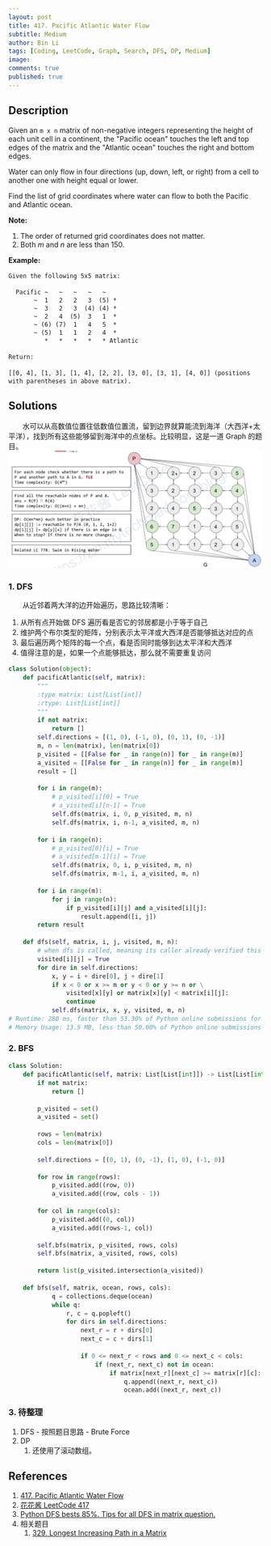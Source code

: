 ```yaml
---
layout: post
title: 417. Pacific Atlantic Water Flow
subtitle: Medium
author: Bin Li
tags: [Coding, LeetCode, Graph, Search, DFS, DP, Medium]
image: 
comments: true
published: true
---
```


## Description

Given an `m x n` matrix of non-negative integers representing the height of each unit cell in a continent, the "Pacific ocean" touches the left and top edges of the matrix and the "Atlantic ocean" touches the right and bottom edges.

Water can only flow in four directions (up, down, left, or right) from a cell to another one with height equal or lower.

Find the list of grid coordinates where water can flow to both the Pacific and Atlantic ocean.

**Note:**

1. The order of returned grid coordinates does not matter.
2. Both *m* and *n* are less than 150.

 

**Example:**

```
Given the following 5x5 matrix:

  Pacific ~   ~   ~   ~   ~ 
       ~  1   2   2   3  (5) *
       ~  3   2   3  (4) (4) *
       ~  2   4  (5)  3   1  *
       ~ (6) (7)  1   4   5  *
       ~ (5)  1   1   2   4  *
          *   *   *   *   * Atlantic

Return:

[[0, 4], [1, 3], [1, 4], [2, 2], [3, 0], [3, 1], [4, 0]] (positions with parentheses in above matrix).
```


## Solutions
　　水可以从高数值位置往低数值位置流，留到边界就算能流到海洋（大西洋+太平洋），找到所有这些能够留到海洋中的点坐标。比较明显，这是一道 Graph 的题目。
![-w1195](/img/media/15663923164674.jpg)


### 1. DFS
　　从近邻着两大洋的边开始遍历，思路比较清晰：
1. 从所有点开始做 DFS 遍历看是否它的邻居都是小于等于自己
2. 维护两个布尔类型的矩阵，分别表示太平洋或大西洋是否能够抵达对应的点
3. 最后遍历两个矩阵的每一个点，看是否同时能够到达太平洋和大西洋
4. 值得注意的是，如果一个点能够抵达，那么就不需要重复访问

```python
class Solution(object):
    def pacificAtlantic(self, matrix):
        """
        :type matrix: List[List[int]]
        :rtype: List[List[int]]
        """
        if not matrix:
            return []
        self.directions = [(1, 0), (-1, 0), (0, 1), (0, -1)]
        m, n = len(matrix), len(matrix[0])
        p_visited = [[False for _ in range(n)] for _ in range(m)]
        a_visited = [[False for _ in range(n)] for _ in range(m)]
        result = []
        
        for i in range(m):
            # p_visited[i][0] = True
            # a_visited[i][n-1] = True
            self.dfs(matrix, i, 0, p_visited, m, n)
            self.dfs(matrix, i, n-1, a_visited, m, n)
        
        for i in range(n):
            # p_visited[0][i] = True
            # a_visited[m-1][i] = True
            self.dfs(matrix, 0, i, p_visited, m, n)
            self.dfs(matrix, m-1, i, a_visited, m, n)
        
        for i in range(m):
            for j in range(n):
                if p_visited[i][j] and a_visited[i][j]:
                    result.append([i, j])
        return result
    
    def dfs(self, matrix, i, j, visited, m, n):
        # when dfs is called, meaning its caller already verified this point
        visited[i][j] = True
        for dire in self.directions:
            x, y = i + dire[0], j + dire[1]
            if x < 0 or x >= m or y < 0 or y >= n or \
                visited[x][y] or matrix[x][y] < matrix[i][j]:
                continue
            self.dfs(matrix, x, y, visited, m, n)
# Runtime: 280 ms, faster than 53.30% of Python online submissions for Pacific Atlantic Water Flow.
# Memory Usage: 13.5 MB, less than 50.00% of Python online submissions for Pacific Atlantic Water Flow.
```

### 2. BFS

```Python
class Solution:
    def pacificAtlantic(self, matrix: List[List[int]]) -> List[List[int]]:
        if not matrix:
            return []
        
        p_visited = set()
        a_visited = set()

        rows = len(matrix)
        cols = len(matrix[0])
        
        self.directions = [(0, 1), (0, -1), (1, 0), (-1, 0)]

        for row in range(rows):
            p_visited.add((row, 0))
            a_visited.add((row, cols - 1))
            
        for col in range(cols):
            p_visited.add((0, col))
            a_visited.add((rows-1, col))
            
        self.bfs(matrix, p_visited, rows, cols)
        self.bfs(matrix, a_visited, rows, cols)
        
        return list(p_visited.intersection(a_visited))
    
    def bfs(self, matrix, ocean, rows, cols):
            q = collections.deque(ocean)
            while q:
                r, c = q.popleft()
                for dirs in self.directions:
                    next_r = r + dirs[0]
                    next_c = c + dirs[1]
                    
                    if 0 <= next_r < rows and 0 <= next_c < cols:
                        if (next_r, next_c) not in ocean:
                            if matrix[next_r][next_c] >= matrix[r][c]:
                                q.append((next_r, next_c))
                                ocean.add((next_r, next_c))
```

### 3. 待整理
1. DFS - 按照题目思路 - Brute Force
2. DP
    1. 还使用了滚动数组。

## References
1. [417. Pacific Atlantic Water Flow](https://leetcode.com/problems/pacific-atlantic-water-flow/)
2. [花花酱 LeetCode 417](https://www.youtube.com/watch?v=zV3o4XVoU8M&list=PLLuMmzMTgVK423Mj1n_OaOAZZ6k5fNxyN)
3. [Python DFS bests 85%. Tips for all DFS in matrix question.](https://leetcode.com/problems/pacific-atlantic-water-flow/discuss/90739/Python-DFS-bests-85.-Tips-for-all-DFS-in-matrix-question.)
4. 相关题目
    1. [329. Longest Increasing Path in a Matrix](https://leetcode.com/problems/longest-increasing-path-in-a-matrix/)